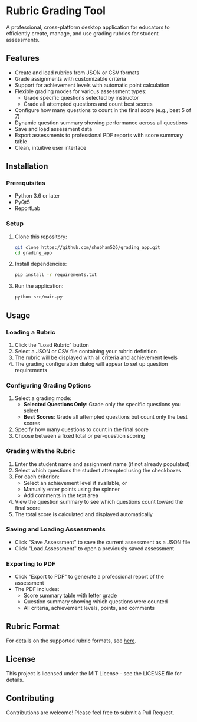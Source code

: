 # Rubric Grading Tool

A professional, cross-platform desktop application for educators to efficiently create, manage, and use grading rubrics for student assessments.

## Features

- Create and load rubrics from JSON or CSV formats
- Grade assignments with customizable criteria
- Support for achievement levels with automatic point calculation
- Flexible grading modes for various assessment types:
  - Grade specific questions selected by instructor
  - Grade all attempted questions and count best scores
- Configure how many questions to count in the final score (e.g., best 5 of 7)
- Dynamic question summary showing performance across all questions
- Save and load assessment data
- Export assessments to professional PDF reports with score summary table
- Clean, intuitive user interface

## Installation

### Prerequisites

- Python 3.6 or later
- PyQt5
- ReportLab

### Setup

1. Clone this repository:
   ```bash
   git clone https://github.com/shubham526/grading_app.git
   cd grading_app
   ```

2. Install dependencies:
   ```bash
   pip install -r requirements.txt
   ```

3. Run the application:
   ```bash
   python src/main.py
   ```

## Usage

### Loading a Rubric

1. Click the "Load Rubric" button
2. Select a JSON or CSV file containing your rubric definition
3. The rubric will be displayed with all criteria and achievement levels
4. The grading configuration dialog will appear to set up question requirements

### Configuring Grading Options

1. Select a grading mode:
   - **Selected Questions Only**: Grade only the specific questions you select
   - **Best Scores**: Grade all attempted questions but count only the best scores
2. Specify how many questions to count in the final score
3. Choose between a fixed total or per-question scoring

### Grading with the Rubric

1. Enter the student name and assignment name (if not already populated)
2. Select which questions the student attempted using the checkboxes
3. For each criterion:
   - Select an achievement level if available, or
   - Manually enter points using the spinner
   - Add comments in the text area
4. View the question summary to see which questions count toward the final score
5. The total score is calculated and displayed automatically

### Saving and Loading Assessments

- Click "Save Assessment" to save the current assessment as a JSON file
- Click "Load Assessment" to open a previously saved assessment

### Exporting to PDF

- Click "Export to PDF" to generate a professional report of the assessment
- The PDF includes:
  - Score summary table with letter grade
  - Question summary showing which questions were counted
  - All criteria, achievement levels, points, and comments

## Rubric Format

For details on the supported rubric formats, see [here](https://github.com/shubham526/grading_app/blob/main/src/docs/rubric_format.md).

## License

This project is licensed under the MIT License - see the LICENSE file for details.

## Contributing

Contributions are welcome! Please feel free to submit a Pull Request.